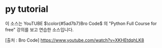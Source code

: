 # py tutorial

이 소스는 YouTUBE $\color{#5ad7b7}Bro Code$ 의 "Python Full Course for free" 강의를 보고 연습한 소스입니다.

[출처 : Bro Code] https://www.youtube.com/watch?v=XKHEtdqhLK8

